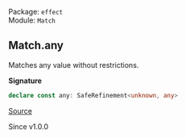 Package: `effect`<br />
Module: `Match`<br />

## Match.any

Matches any value without restrictions.

**Signature**

```ts
declare const any: SafeRefinement<unknown, any>
```

[Source](https://github.com/Effect-TS/effect/tree/main/packages/effect/src/Match.ts#L972)

Since v1.0.0